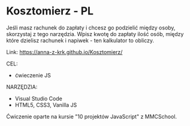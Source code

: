# Kosztomierz - PL
Jeśli masz rachunek do zapłaty i chcesz go podzielić między osoby, skorzystaj z tego narzędzia. Wpisz kwotę do zapłaty ilość osób, między które dzielisz rachunek i napiwek - ten kalkulator to obliczy.

Link: https://anna-z-krk.github.io/Kosztomierz/ 

CEL:
- ćwieczenie JS

NARZĘDZIA:
- Visual Studio Code
- HTML5, CSS3, Vanilla JS



Ćwiczenie oparte na kursie "10 projektów JavaScript" z MMCSchool.
